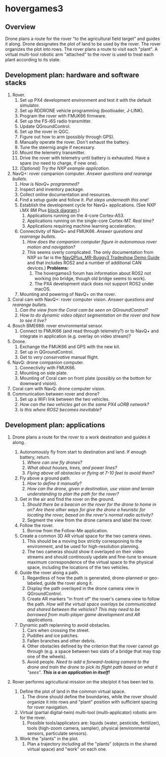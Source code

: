 # hovergames3

## Overview

Drone plans a route for the rover "to the agricultural field target" and guides it along. Drone designates the plot of land to be used by the rover. The rover organizes the plot into rows. The rover plans a route to visit each "plant". A virtual multi-tool robotic arm "attached" to the rover is used to treat each plant according to its state.

## Development plan: hardware and software stacks

1. Rover.
   1. Set up PX4 development environment and test it with the default simulator.
   2. Set up RDDRONE vehicle programming (bootloader, J-LINK).
   3. Program the rover with FMUK66 firmware.
   4. Set up the FS-i6S radio transmitter.
   7. Update QGroundControl.
   5. Set up the rover in QGC.
   6. Figure out how to arm (possibly through GPS).
   8. Manually operate the rover. Don't exhaust the battery.
   9. Tune the steernig angle if necessary.
   10. Mount the telemetry transmitter.
   11. Drive the rover with telemetry until battery is exhausted. Have a spare (no need to charge, if new one).
   12. _(Optional) Try the NXP example application._
2. NavQ+: rover companion computer. _Answer questions and rearange bullets._
   1. _How is NavQ+ programmed?_
   2. Inspect and inventory package.
   3. Collect online documentation and resources.
   4. Find a setup guide and follow it. _Put steps underneath this one!_
   5. Establish the development cycle for NavQ+ applications. (See NXP i.MX 8M Plus [block diagram](https://www.nxp.com/products/processors-and-microcontrollers/arm-processors/i-mx-applications-processors/i-mx-8-applications-processors/i-mx-8m-plus-arm-cortex-a53-machine-learning-vision-multimedia-and-industrial-iot:IMX8MPLUS).)
      1. Applications running on the 4-core Cortex-A53.
      2. Applications running on the single-core Cortex-M7. _Real time?_
      3. Applications requiring machine learning acceleration. 
   7. Connectivity of NavQ+ and FMUK66. _Answer questions and rearrange bullets._
      1. _How does the companion computer figure in autonomous rover motion and navigation?_
      2. This seems overly complicated. The only documentation from NXP so far is the [NavQPlus_MR-Buggy3 Tradeshow Demo Guide](https://nxp.gitbook.io/8mpnavq/mr-buggy3-demo/mr-buggy3-demo-guide) and that includes ROS2 and a number of additional CAN devices.) __Problems:__
         1. The hovergames3 forum has information about ROS2 not working (no bridge, though old bridge seems to work).
         2. The PX4 development stack does not support ROS2 under macOS.
   8. Mounting and powering of NavQ+ on the rover.
3. Coral cam with NavQ+: rover computer vision. _Answer questions and rearange bullets._ 
   1. _Can the view from the Coral cam be seen on QGroundControl?_
   2. _How to do dynamic video object segmentation on the rover and how to see it live?_
4. Bosch BME688: rover environmental sensor.
   1. Connect to FMUK66 (and read through telemetry?) or to NavQ+ and integrate in application (e.g. overlay on video stream)?
5. Drone.
   1. Exchange the FMUK66 and GPS with the new kit.
   2. Set up in QGroundControl.
   3. Get to _very conservative_ manual flight.
6. NavQ: drone companion computer.
   1. Connectivity with FMUK66.
   2. Mounting on side plate.
   3. Mounting of Coral cam on front plate (possibly on the bottom for downward vision).
8. Coral cam with NavQ: drone computer vision.
9. Communication between rover and drone?
   1. Set up a WiFi link between the two vehicles.
   2. _How can the two vehicles get on the same PX4 uORB network?_
   3. _Is this where ROS2 becomes inevitable?_

## Development plan: applications

1. Drone plans a route for the rover to a work destination and guides it along.
   1. Autonomously fly from start to destination and land. If enough battery, return. 
      1. _Where can one fly drones?_
      2. _What about houses, trees, and power lines?_
      3. _Flying above all obstacles or flying at 7-10 feet to avoid them?_
   2. Fly above a ground path.
      1. _How to define it manually?_
      2. _How can the drone, given a destination, use vision and terrain understanding to plan the path for the rover?_
   3. Get in the air and find the rover on the ground.
      1. _Should there be a beacon on the rover for the drone to home in on? Are there other ways for give the drone a heuristic for locating the rover, based on the rover's normal radio activity?_
      2. Segment the view from the drone camera and label the rover.
   4. Follow the rover.
      1. Borrow from the Follow-Me application.
   5. Create a common 3D AR virtual space for the two camera views.
      1. This should be a moving box strictly corresponing to the environment, and be used for high-resolution planning.
      2. The two cameras should show it overlayed on their video streams and should continously update and fine-tune to ensure maximum correspondence of the virtual space to the physical space, including the locations of the two vehicles.
   7. Guide the rover along a path.
      1. Regardless of how the path is generated, drone-planned or geo-labeled, guide the rover along it.
      2. Display the path overlayed in the drone camera view in QGroundControl.
      3. Create AR markers "in front of" the rover's camera view to follow the path. _How will the virtual space overlays be communicated and shared between the vehicles? This may need to be borrowed from multi-player game development and AR applications._
   8. Dynamic path replanning to avoid obstacles.
      1. Cars when crossing the street.
      2. Puddles and ice patches.
      3. Fallen branches and other debris.
      4. Other obstacles defined by the criterion that the rover cannot go through (e.g. a space between two slats of a bridge that may trap one of the wheels).
      5. Avoid people. _Need to add a forward-looking camera to the drone and train the drone to pick its flight path based on what it "sees". **This is a an application in itself!**_

2. Rover performs agricultural mission on the site/plot it has been led to.
   1. Define the plot of land in the common virtual space.
      1. The drone should define the boundaries, while the rover should organize it into rows and "plant" position with sufficient spacing for rover navigation.
   2. Virtual (partial digital-twin) multi-tool (multi-applicator) robotic arm for the rover.
       1. Possible tools/applicators are: liquids (water, pesticide, fertilizer), tools (high-zoom camera, sampler), physical (environmental sensors, particulate sensors).
   3. Work the "plants" in the plot.
       1. Plan a trajectory including all the "plants" (objects in the shared virtual space) and "work" on each one.
